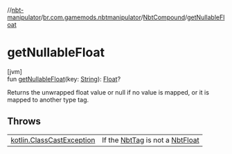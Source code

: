 //[nbt-manipulator](../../../index.md)/[br.com.gamemods.nbtmanipulator](../index.md)/[NbtCompound](index.md)/[getNullableFloat](get-nullable-float.md)

# getNullableFloat

[jvm]\
fun [getNullableFloat](get-nullable-float.md)(key: [String](https://kotlinlang.org/api/latest/jvm/stdlib/kotlin/-string/index.html)): [Float](https://kotlinlang.org/api/latest/jvm/stdlib/kotlin/-float/index.html)?

Returns the unwrapped float value or null if no value is mapped, or it is mapped to another type tag.

## Throws

| | |
|---|---|
| [kotlin.ClassCastException](https://kotlinlang.org/api/latest/jvm/stdlib/kotlin/-class-cast-exception/index.html) | If the [NbtTag](../-nbt-tag/index.md) is not a [NbtFloat](../-nbt-float/index.md) |
